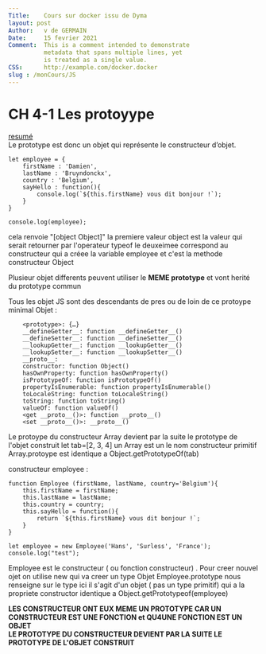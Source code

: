 ```yaml
---
Title:    Cours sur docker issu de Dyma
layout: post 
Author:   v de GERMAIN  
Date:     15 fevrier 2021 
Comment:  This is a comment intended to demonstrate  
          metadata that spans multiple lines, yet  
          is treated as a single value.  
CSS:      http://example.com/docker.docker
slug : /monCours/JS
---
```


# CH 4-1 Les protoyype 
[ resumé](https://tutowebdesign.com/prototype-javascript.php "tutowebdesign")  
Le prototype est donc un objet qui représente le constructeur d’objet. 
```JS  
let employee = {
    firstName : 'Damien',
    lastName : 'Bruyndonckx',
    country : 'Belgium',
    sayHello : function(){
        console.log(`${this.firstName} vous dit bonjour !`);
    }
}

console.log(employee);
```  


cela renvoie "[object Object]"
la premiere valeur object est la valeur qui serait retourner par l'operateur typeof
le deuxeimee correspond au constructeur qui a créee la variable employee et c'est la methode constructeur Object

Plusieur objet differents peuvent utiliser le **MEME prototype** et vont herité du prototype commun

Tous les objet JS sont des descendants de pres ou de loin de ce protoype minimal Objet :

```JS
    <prototype>: {…}
    __defineGetter__: function __defineGetter__()
    __defineSetter__: function __defineSetter__()
    __lookupGetter__: function __lookupGetter__()
    __lookupSetter__: function __lookupSetter__()
    __proto__: 
    constructor: function Object()
    hasOwnProperty: function hasOwnProperty()
    isPrototypeOf: function isPrototypeOf()
    propertyIsEnumerable: function propertyIsEnumerable()
    toLocaleString: function toLocaleString()
    toString: function toString()
    valueOf: function valueOf()
    <get __proto__()>: function __proto__()
    <set __proto__()>: __proto__()
```

Le protoype du constructeur Array devient par la suite le prototype de l'objet construit
let tab=[2, 3, 4] un Array est un le nom constructeur primitif
Array.protoype est identique a Object.getPrototypeOf(tab)


constructeur employee :  
    
```JS  
function Employee (firstName, lastName, country='Belgium'){
    this.firstName = firstName;
    this.lastName = lastName;
    this.country = country;
    this.sayHello = function(){
        return `${this.firstName} vous dit bonjour !`;
    }
}

let employee = new Employee('Hans', 'Surless', 'France');
console.log("test");
```  

Employee est le constructeur ( ou fonction constructeur) . Pour creer nouvel ojet on utilise new qui va creer un type Objet
Employee.prototype nous renseigne sur le type ici il s'agit d'un objet ( pas un type primitif) qui a la propriete constructor
identique a 
Object.getPrototypeof(employee)

**LES CONSTRUCTEUR ONT EUX MEME UN PROTOTYPE CAR UN CONSTRUCTEUR EST UNE FONCTION  et QU4UNE FONCTION EST UN OBJET**  
**LE PROTOTYPE DU CONSTRUCTEUR DEVIENT PAR LA SUITE LE PROTOTYPE DE L'OBJET CONSTRUIT**  
